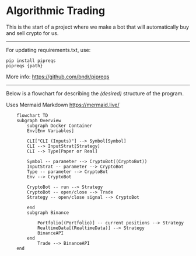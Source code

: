 # Algorithmic Trading
This is the start of a project where we make a bot that will automatically buy and sell crypto for us. 

---

For updating requirements.txt, use:
```
pip install pipreqs
pipreqs {path}
```
More info: https://github.com/bndr/pipreqs

---

Below is a flowchart for describing the *(desired)* structure of the program.

Uses Mermaid Markdown https://mermaid.live/

```mermaid
    flowchart TD
    subgraph Overview
        subgraph Docker Container 
        Env[Env Variables]
        
        CLI["CLI (Inputs)"] --> Symbol[Symbol]
        CLI --> InputStrat[Strategy]
        CLI --> Type[Paper or Real]

        Symbol -- parameter --> CryptoBot((CryptoBot))
        InputStrat -- parameter --> CryptoBot
        Type -- parameter --> CryptoBot
        Env --> CryptoBot

        CryptoBot -- run --> Strategy
        CryptoBot -- open/close --> Trade
        Strategy -- open/close signal --> CryptoBot

        end
        subgraph Binance

            Portfolio[(Portfolio)] -- current positions --> Strategy
            RealtimeData[(RealtimeData)] --> Strategy
            BinanceAPI
        end
            Trade --> BinanceAPI
    end
```